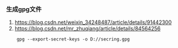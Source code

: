  ### 生成gpg文件

1. https://blog.csdn.net/weixin_34248487/article/details/91442300
2. https://blog.csdn.net/mr_zhuqiang/article/details/84564256

```
    gpg --export-secret-keys -o D://secring.gpg
```